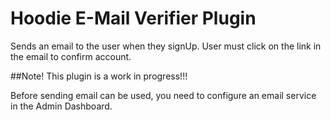 Hoodie E-Mail Verifier Plugin
======================

Sends an email to the user when they signUp.  User must click on the link in the email to confirm account.

##Note! 
This plugin is a work in progress!!!


Before sending email can be used, you need to configure
an email service in the Admin Dashboard.

